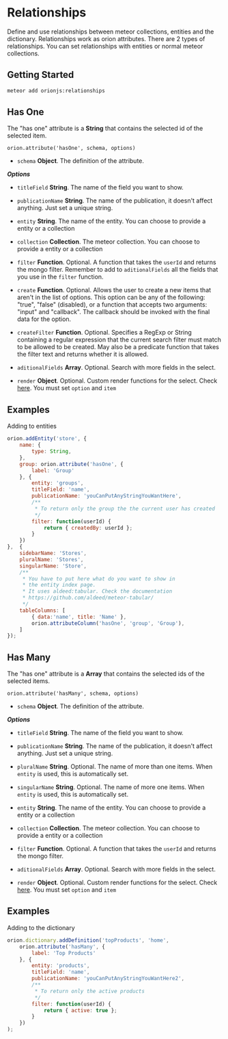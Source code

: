 Relationships
=============

Define and use relationships between meteor collections, entities and the dictionary.
Relationships work as orion attributes. There are 2 types of relationships. You can 
set relationships with entities or normal meteor collections.

## Getting Started

```sh
meteor add orionjs:relationships
```

## Has One

The "has one" attribute is a **String** that contains the selected id of the selected item.

```
orion.attribute('hasOne', schema, options)
```

- ```schema``` **Object**. The definition of the attribute.

***Options***

- ```titleField``` **String**. The name of the field you want to show.

- ```publicationName``` **String**. The name of the publication, it doesn't 
affect anything. Just set a unique string.

- ```entity``` **String**. The name of the entity. You can choose to provide a entity or a collection

- ```collection``` **Collection**. The meteor collection. You can choose to provide a entity or a collection

- ```filter``` **Function**. Optional. A function that takes the ```userId``` and returns the mongo filter. Remember to add to ```aditionalFields``` all the fields that you use in the ```filter``` function.

- ```create``` **Function**. Optional. Allows the user to create a new items that aren't in the list of options. This option can be any of the following: "true", "false" (disabled), or a function that accepts two arguments: "input" and "callback". The callback should be invoked with the final data for the option.

- ```createFilter``` **Function**. Optional. Specifies a RegExp or String containing a regular expression that the current search filter must match to be allowed to be created. May also be a predicate function that takes the filter text and returns whether it is allowed.

- ```aditionalFields``` **Array**. Optional. Search with more fields in the select.

- ```render``` **Object**. Optional. Custom render functions for the select. Check [here](https://github.com/brianreavis/selectize.js/blob/master/docs/usage.md#rendering). You must set ```option``` and ```item```

## Examples

Adding to entities

```js
orion.addEntity('store', {
	name: {
		type: String,
	},
	group: orion.attribute('hasOne', {
        label: 'Group'
    }, {
        entity: 'groups',
        titleField: 'name',
        publicationName: 'youCanPutAnyStringYouWantHere',
        /**
    	 * To return only the group the the current user has created
    	 */
        filter: function(userId) {
            return { createdBy: userId };
        }
    })
},  {
	sidebarName: 'Stores',
	pluralName: 'Stores',
	singularName: 'Store',
	/**
	 * You have to put here what do you want to show in
	 * the entity index page.
	 * It uses aldeed:tabular. Check the documentation
	 * https://github.com/aldeed/meteor-tabular/
	 */
	tableColumns: [
		{ data:'name', title: 'Name' },
		orion.attributeColumn('hasOne', 'group', 'Group'),
	]
});
```

## Has Many

The "has one" attribute is a **Array** that contains the selected ids of the selected items.

```
orion.attribute('hasMany', schema, options)
```

- ```schema``` **Object**. The definition of the attribute.

***Options***

- ```titleField``` **String**. The name of the field you want to show.

- ```publicationName``` **String**. The name of the publication, it doesn't 
affect anything. Just set a unique string.

- ```pluralName``` **String**. Optional. The name of more than one items. When ```entity``` is used, 
this is automatically set.

- ```singularName``` **String**. Optional. The name of more one items. When ```entity``` is used, 
this is automatically set.

- ```entity``` **String**. The name of the entity. You can choose to provide a entity or a collection

- ```collection``` **Collection**. The meteor collection. You can choose to provide a entity or a collection

- ```filter``` **Function**. Optional. A function that takes the ```userId``` and returns the mongo filter.

- ```aditionalFields``` **Array**. Optional. Search with more fields in the select.

- ```render``` **Object**. Optional. Custom render functions for the select. Check [here](https://github.com/brianreavis/selectize.js/blob/master/docs/usage.md#rendering). You must set ```option``` and ```item```

## Examples

Adding to the dictionary

```js
orion.dictionary.addDefinition('topProducts', 'home', 
	orion.attribute('hasMany', {
		label: 'Top Products'
	}, {
        entity: 'products',
        titleField: 'name',
        publicationName: 'youCanPutAnyStringYouWantHere2',
        /**
    	 * To return only the active products
    	 */
        filter: function(userId) {
            return { active: true };
        }
    })
);
```
